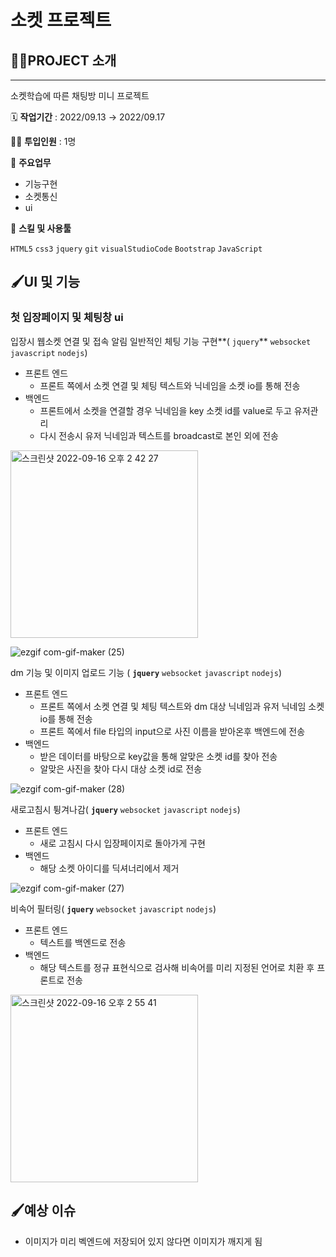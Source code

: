 # 소켓 프로젝트


## 👩‍🏫PROJECT 소개

---

소켓학습에 따른 채팅방 미니 프로젝트 

🗓️ **작업기간** : 2022/09.13 → 2022/09.17

👨‍💻 **투입인원** : 1명

📒 **주요업무** 

- 기능구현
- 소켓통신
- ui

🌱 **스킬 및 사용툴**

 `HTML5` `css3` `jquery` `git` `visualStudioCode` `Bootstrap` `JavaScript`

## 🖌️UI  및 기능

### 첫 입장페이지 및 체팅창 ui

입장시 웹소켓 연결 및 접속 알림 일반적인 체팅 기능 구현**( `jquery`**  `websocket` `javascript` `nodejs`)

- 프론트 엔드
    - 프론트 쪽에서 소켓 연결 및 체팅 텍스트와 닉네임을 소켓 io를 통해 전송
- 백엔드
    - 프론트에서 소켓을 연결할 경우 닉네임을 key 소켓 id를 value로 두고 유저관리
    - 다시 전송시 유저 닉네임과 텍스트를 broadcast로 본인 외에 전송

<img width="300" alt="스크린샷 2022-09-16 오후 2 42 27" src="https://user-images.githubusercontent.com/84896918/199922686-98bb89d9-8d74-40aa-8384-9d6867de8059.png">

![ezgif com-gif-maker (25)](https://user-images.githubusercontent.com/84896918/199922710-18c8a00a-ec80-4be6-8009-93a9ed9e182f.gif)


dm 기능 및 이미지 업로드 기능 ( **`jquery`**  `websocket` `javascript` `nodejs`)

- 프론트 엔드
    - 프론트 쪽에서 소켓 연결 및 체팅 텍스트와 dm 대상 닉네임과 유저 닉네임 소켓 io를 통해 전송
    - 프론트 쪽에서 file 타입의 input으로 사진 이름을 받아온후 백엔드에 전송
- 백엔드
    - 받은 데이터를 바탕으로 key값을 통해 알맞은 소켓 id를 찾아 전송
    - 알맞은 사진을 찾아 다시 대상 소켓 id로 전송

![ezgif com-gif-maker (28)](https://user-images.githubusercontent.com/84896918/199922741-fdbf2a41-a2d8-4581-8aea-62b1e6a6c04c.gif)


새로고침시 튕겨나감( **`jquery`**  `websocket` `javascript` `nodejs`)

- 프론트 엔드
    - 새로 고침시 다시 입장페이지로 돌아가게 구현
- 백엔드
    - 해당 소켓 아이디를 딕셔너리에서 제거


![ezgif com-gif-maker (27)](https://user-images.githubusercontent.com/84896918/199922752-6eae7e49-99ca-415d-b763-97a31c069252.gif)

비속어 필터링( **`jquery`**  `websocket` `javascript` `nodejs`)

- 프론트 엔드
    - 텍스트를 백엔드로 전송
- 백엔드
    - 해당 텍스트를 정규 표현식으로 검사해 비속어를 미리 지정된 언어로 치환 후 프론트로 전송

<img width="300" alt="스크린샷 2022-09-16 오후 2 55 41" src="https://user-images.githubusercontent.com/84896918/199922772-8a82dc32-573f-4819-aa03-e7bb34561387.png">


## 🖌️예상 이슈

- 이미지가 미리 벡엔드에 저장되어 있지 않다면 이미지가 깨지게 됨

